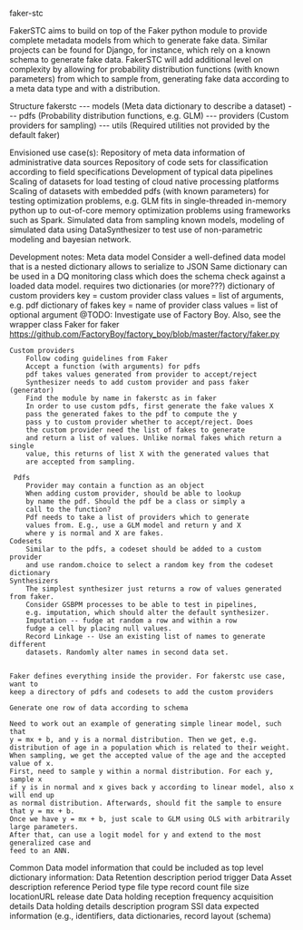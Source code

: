 faker-stc

FakerSTC aims to build on top of the Faker python module
to provide complete metadata models from which to generate fake data.
Similar projects can be found for Django, for instance, which
rely on a known schema to generate fake data.
FakerSTC will add additional level on complexity by allowing for
probability distribution functions (with known parameters) from which to sample
from, generating fake data according to a meta data type and with a distribution.

Structure
fakerstc
--- models (Meta data dictionary to describe a dataset)
--- pdfs (Probability distribution functions, e.g. GLM)
--- providers (Custom providers for sampling)
--- utils (Required utilities not provided by the default faker)

Envisioned use case(s):
    Repository of meta data information of administrative data sources
    Repository of code sets for classification according to field specifications
    Development of typical data pipelines
    Scaling of datasets for load testing of cloud native processing platforms
    Scaling of datasets with embedded pdfs (with known parameters) for testing optimization
    problems, e.g. GLM fits in single-threaded in-memory python up to out-of-core memory
    optimization problems using frameworks such as Spark.
    Simulated data from sampling known models, modeling of simulated data using DataSynthesizer
    to test use of non-parametric modeling and bayesian network.

Development notes:
    Meta data model
        Consider a well-defined data model
        that is a nested dictionary
        allows to serialize to JSON
        Same dictionary can be used in a DQ monitoring
        class which does the schema check against
        a loaded data model.
        requires two dictionaries (or more???)
            dictionary of custom providers
                key = custom provider class
                values = list of arguments, e.g. pdf
            dictionary of fakes
                key = name of provider class
                values = list of optional argument
        @TODO: Investigate use of Factory Boy. Also, see the wrapper class Faker for faker
        https://github.com/FactoryBoy/factory_boy/blob/master/factory/faker.py

    Custom providers
        Follow coding guidelines from Faker
        Accept a function (with arguments) for pdfs
        pdf takes values generated from provider to accept/reject
        Synthesizer needs to add custom provider and pass faker (generator)
        Find the module by name in fakerstc as in faker
        In order to use custom pdfs, first generate the fake values X
        pass the generated fakes to the pdf to compute the y
        pass y to custom provider whether to accept/reject. Does
        the custom provider need the list of fakes to generate
        and return a list of values. Unlike normal fakes which return a single
        value, this returns of list X with the generated values that
        are accepted from sampling.
        
     Pdfs
        Provider may contain a function as an object
        When adding custom provider, should be able to lookup
        by name the pdf. Should the pdf be a class or simply a
        call to the function?
        Pdf needs to take a list of providers which to generate
        values from. E.g., use a GLM model and return y and X
        where y is normal and X are fakes.
    Codesets
        Similar to the pdfs, a codeset should be added to a custom provider
        and use random.choice to select a random key from the codeset dictionary
    Synthesizers
        The simplest synthesizer just returns a row of values generated from faker.
        Consider GSBPM processes to be able to test in pipelines,
        e.g. imputation, which should alter the default synthesizer.
        Imputation -- fudge at random a row and within a row
        fudge a cell by placing null values.
        Record Linkage -- Use an existing list of names to generate different
        datasets. Randomly alter names in second data set.


    Faker defines everything inside the provider. For fakerstc use case, want to
    keep a directory of pdfs and codesets to add the custom providers

    Generate one row of data according to schema
    
    Need to work out an example of generating simple linear model, such that
    y = mx + b, and y is a normal distribution. Then we get, e.g.
    distribution of age in a population which is related to their weight.
    When sampling, we get the accepted value of the age and the accepted value of x.
    First, need to sample y within a normal distribution. For each y, sample x
    if y is in normal and x gives back y according to linear model, also x will end up
    as normal distribution. Afterwards, should fit the sample to ensure that y = mx + b.
    Once we have y = mx + b, just scale to GLM using OLS with arbitrarily large parameters.
    After that, can use a logit model for y and extend to the most generalized case and
    feed to an ANN.

Common Data model information that could be included as top level dictionary information:
Data Retention
    description
    period
    trigger
Data Asset
    description
    reference Period
    type
    file type
    record count
    file size
    locationURL 
    release date
 Data holding
    reception frequency
    acquisition details
 Data holding details
    description
    program
    SSI data
    expected information (e.g., identifiers, data dictionaries, record layout (schema)
